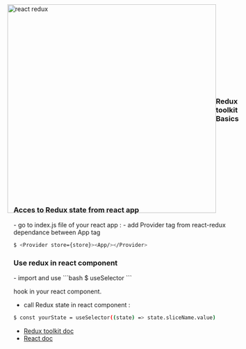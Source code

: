 <div style="display:flex;align-items:center;justify-content:center;width:100%;height:10vh;">
<img src="https://www.baptiste-donaux.fr/react-redux-concept/react-redux.png" alt="react redux" width="480">
<h3>Redux toolkit Basics</h3>
</div>

<h3>Acces to Redux state from react app</h3>
-   go to index.js file of your react app :
-   add Provider tag from react-redux dependance between App tag

```bash
$ <Provider store={store}><App/></Provider>
```

<h3>Use redux in react component</h3>
-  import and use 
```bash
$ useSelector
```

hook in your react component.
-  call Redux state in react component : 
```bash
$ const yourState = useSelector((state) => state.sliceName.value)
```

- [Redux toolkit doc](https://redux-toolkit.js.org/)
- [React doc](https://fr.reactjs.org/) 
